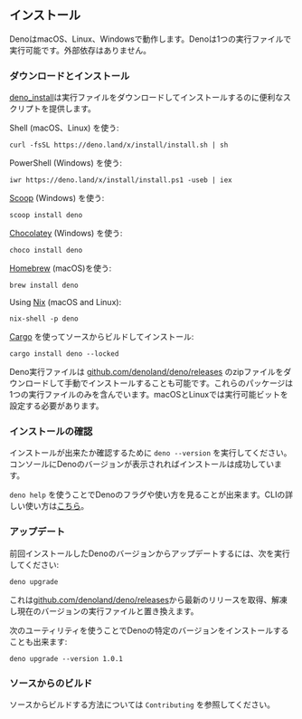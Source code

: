<!-- ## Installation -->
## インストール

<!--
Deno works on macOS, Linux, and Windows. Deno is a single binary executable. It
has no external dependencies.
-->
DenoはmacOS、Linux、Windowsで動作します。Denoは1つの実行ファイルで実行可能です。外部依存はありません。

<!-- ### Download and install -->
### ダウンロードとインストール

<!--
[deno_install](https://github.com/denoland/deno_install) provides convenience
scripts to download and install the binary.
-->
[deno_install](https://github.com/denoland/deno_install)は実行ファイルをダウンロードしてインストールするのに便利なスクリプトを提供します。

<!-- Using Shell (macOS and Linux): -->
Shell (macOS、Linux) を使う: 
 
```shell
curl -fsSL https://deno.land/x/install/install.sh | sh
```

<!-- Using PowerShell (Windows): -->
PowerShell (Windows) を使う:

```shell
iwr https://deno.land/x/install/install.ps1 -useb | iex
```

<!-- Using [Scoop](https://scoop.sh/) (Windows): -->
[Scoop](https://scoop.sh/) (Windows) を使う: 

```shell
scoop install deno
```

<!-- Using [Chocolatey](https://chocolatey.org/packages/deno) (Windows): -->
[Chocolatey](https://chocolatey.org/packages/deno) (Windows) を使う: 

```shell
choco install deno
```

<!-- Using [Homebrew](https://formulae.brew.sh/formula/deno) (macOS): -->
[Homebrew](https://formulae.brew.sh/formula/deno) (macOS)を使う:

```shell
brew install deno
```

Using [Nix](https://nixos.org/download.html) (macOS and Linux):

```shell
nix-shell -p deno
```

<!-- Build and install from source using [Cargo](https://crates.io/crates/deno): -->
[Cargo](https://crates.io/crates/deno) を使ってソースからビルドしてインストール:

```shell
cargo install deno --locked
```

<!--
Deno binaries can also be installed manually, by downloading a zip file at
[github.com/denoland/deno/releases](https://github.com/denoland/deno/releases).
These packages contain just a single executable file. You will have to set the
executable bit on macOS and Linux.
-->
Deno実行ファイルは [github.com/denoland/deno/releases](https://github.com/denoland/deno/releases) のzipファイルをダウンロードして手動でインストールすることも可能です。これらのパッケージは1つの実行ファイルのみを含んでいます。macOSとLinuxでは実行可能ビットを設定する必要があります。

<!-- ### Testing your installation -->
### インストールの確認

<!--
To test your installation, run `deno --version`. If this prints the Deno version
to the console the installation was successful.
-->
インストールが出来たか確認するために `deno --version` を実行してください。コンソールにDenoのバージョンが表示されればインストールは成功しています。

<!--
Use `deno help` to see help text documenting Deno's flags and usage. Get a
detailed guide on the CLI [here](./command_line_interface.md).
-->
`deno help` を使うことでDenoのフラグや使い方を見ることが出来ます。CLIの詳しい使い方は[こちら](./command_line_interface.md)。

<!-- ### Updating -->
### アップデート

<!-- To update a previously installed version of Deno, you can run: -->
前回インストールしたDenoのバージョンからアップデートするには、次を実行してください:

```shell
deno upgrade
```

<!--
This will fetch the latest release from
[github.com/denoland/deno/releases](https://github.com/denoland/deno/releases),
unzip it, and replace your current executable with it.
-->
これは[github.com/denoland/deno/releases](https://github.com/denoland/deno/releases)から最新のリリースを取得、解凍し現在のバージョンの実行ファイルと置き換えます。

<!-- You can also use this utility to install a specific version of Deno: -->
次のユーティリティを使うことでDenoの特定のバージョンをインストールすることも出来ます:

```shell
deno upgrade --version 1.0.1
```

<!-- ### Building from source -->
### ソースからのビルド

<!--
Information about how to build from source can be found in the `Contributing`
chapter.
-->
ソースからビルドする方法については `Contributing` を参照してください。
